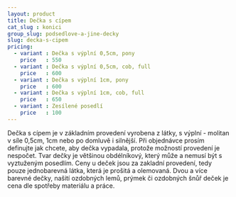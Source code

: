 ```yaml
---
layout: product
title: Dečka s cípem
cat_slug : konici
group_slug: podsedlove-a-jine-decky
slug: decka-s-cipem
pricing:
  - variant : Dečka s výplní 0,5cm, pony
    price   : 550
  - variant : Dečka s výplní 0,5cm, cob, full
    price   : 600
  - variant : Dečka s výplní 1cm, pony
    price   : 600
  - variant : Dečka s výplní 1cm, cob, full
    price   : 650
  - variant : Zesílené posedlí
    price   : 100
---
```


Dečka s cípem je v základním provedení vyrobena z látky, s výplní - molitan v síle 0,5cm, 1cm nebo po domluvě i silnější.
Při objednávce prosím definujte jak chcete, aby dečka vypadala, protože možností provedení je nespočet.
Tvar dečky je většinou obdélníkový, který může a nemusí být s vyztuženým posedlím.
Ceny u deček jsou za zakladní provedení, tedy pouze jednobarevná látka, která je prošitá a olemovaná.
Dvou a více barevné dečky, našití ozdobných lemů, prýmek či ozdobných šnůř deček je cena dle spotřeby materiálu a práce.

